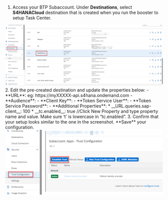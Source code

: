 1. Access your BTP Subaccount. Under **Destinations**, select **S4HANACloud** destination that is created when you run the booster to setup Task Center.
<img alt="destinationsetup31" src="31.png"/>
2. Edit the pre-created destination and update the properties below:
  - **URL**: <Your S/4HANA Cloud API URL> eg: https://myXXXXX-api.s4hana.ondemand.com
  - **Audience**: <Paste the SAML2 Audience value captured from OAuth 2.0 details in S/4)
  - **Token Service URL**: <Paste the Token Service URL value captured from OAuth 2.0 details in S/4>
  - **Client Key**: <Paste the Client ID value captured from OAuth 2.0 details in S/4>
  - **Token Service User**: <Communication user created in S/4HANA Cloud earlier>
  - **Token Service Password**: <Password for the Communication User>
  - **Additional Properties**:
    * __URL.queries.sap-client__: 100
    * __tc.enabled__: true  //Click New Property and type property name and value.  Make sure ‘t’ is lowercase in “tc.enabled”.
3. Confirm that your setup looks similar to the one in the screenshot. **Save** your configuration.
<img alt="destinationsetup2" src="2.png" />

